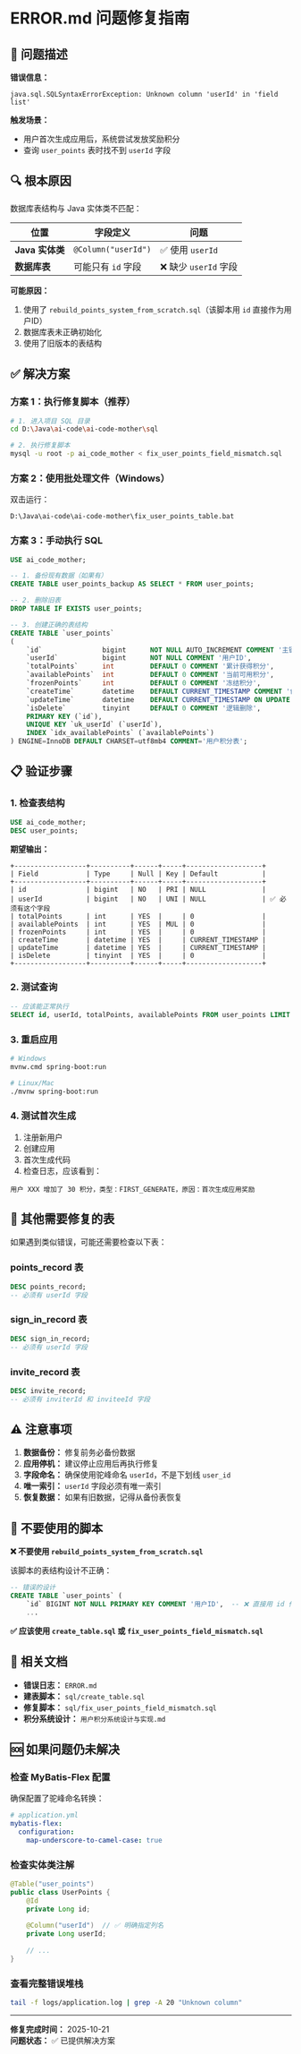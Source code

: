# ERROR.md 问题修复指南

## 🔴 问题描述

**错误信息：**
```
java.sql.SQLSyntaxErrorException: Unknown column 'userId' in 'field list'
```

**触发场景：**
- 用户首次生成应用后，系统尝试发放奖励积分
- 查询 `user_points` 表时找不到 `userId` 字段

## 🔍 根本原因

数据库表结构与 Java 实体类不匹配：

| 位置 | 字段定义 | 问题 |
|------|---------|------|
| **Java 实体类** | `@Column("userId")` | ✅ 使用 `userId` |
| **数据库表** | 可能只有 `id` 字段 | ❌ 缺少 `userId` 字段 |

**可能原因：**
1. 使用了 `rebuild_points_system_from_scratch.sql`（该脚本用 `id` 直接作为用户ID）
2. 数据库表未正确初始化
3. 使用了旧版本的表结构

## ✅ 解决方案

### 方案 1：执行修复脚本（推荐）

```bash
# 1. 进入项目 SQL 目录
cd D:\Java\ai-code\ai-code-mother\sql

# 2. 执行修复脚本
mysql -u root -p ai_code_mother < fix_user_points_field_mismatch.sql
```

### 方案 2：使用批处理文件（Windows）

双击运行：
```
D:\Java\ai-code\ai-code-mother\fix_user_points_table.bat
```

### 方案 3：手动执行 SQL

```sql
USE ai_code_mother;

-- 1. 备份现有数据（如果有）
CREATE TABLE user_points_backup AS SELECT * FROM user_points;

-- 2. 删除旧表
DROP TABLE IF EXISTS user_points;

-- 3. 创建正确的表结构
CREATE TABLE `user_points`
(
    `id`               bigint      NOT NULL AUTO_INCREMENT COMMENT '主键ID',
    `userId`           bigint      NOT NULL COMMENT '用户ID',
    `totalPoints`      int         DEFAULT 0 COMMENT '累计获得积分',
    `availablePoints`  int         DEFAULT 0 COMMENT '当前可用积分',
    `frozenPoints`     int         DEFAULT 0 COMMENT '冻结积分',
    `createTime`       datetime    DEFAULT CURRENT_TIMESTAMP COMMENT '创建时间',
    `updateTime`       datetime    DEFAULT CURRENT_TIMESTAMP ON UPDATE CURRENT_TIMESTAMP COMMENT '更新时间',
    `isDelete`         tinyint     DEFAULT 0 COMMENT '逻辑删除',
    PRIMARY KEY (`id`),
    UNIQUE KEY `uk_userId` (`userId`),
    INDEX `idx_availablePoints` (`availablePoints`)
) ENGINE=InnoDB DEFAULT CHARSET=utf8mb4 COMMENT='用户积分表';
```

## 📋 验证步骤

### 1. 检查表结构
```sql
USE ai_code_mother;
DESC user_points;
```

**期望输出：**
```
+------------------+----------+------+-----+-------------------+
| Field            | Type     | Null | Key | Default           |
+------------------+----------+------+-----+-------------------+
| id               | bigint   | NO   | PRI | NULL              |
| userId           | bigint   | NO   | UNI | NULL              | ✅ 必须有这个字段
| totalPoints      | int      | YES  |     | 0                 |
| availablePoints  | int      | YES  | MUL | 0                 |
| frozenPoints     | int      | YES  |     | 0                 |
| createTime       | datetime | YES  |     | CURRENT_TIMESTAMP |
| updateTime       | datetime | YES  |     | CURRENT_TIMESTAMP |
| isDelete         | tinyint  | YES  |     | 0                 |
+------------------+----------+------+-----+-------------------+
```

### 2. 测试查询
```sql
-- 应该能正常执行
SELECT id, userId, totalPoints, availablePoints FROM user_points LIMIT 1;
```

### 3. 重启应用
```bash
# Windows
mvnw.cmd spring-boot:run

# Linux/Mac
./mvnw spring-boot:run
```

### 4. 测试首次生成
1. 注册新用户
2. 创建应用
3. 首次生成代码
4. 检查日志，应该看到：
```
用户 XXX 增加了 30 积分，类型：FIRST_GENERATE，原因：首次生成应用奖励
```

## 🔧 其他需要修复的表

如果遇到类似错误，可能还需要检查以下表：

### points_record 表
```sql
DESC points_record;
-- 必须有 userId 字段
```

### sign_in_record 表
```sql
DESC sign_in_record;
-- 必须有 userId 字段
```

### invite_record 表
```sql
DESC invite_record;
-- 必须有 inviterId 和 inviteeId 字段
```

## ⚠️ 注意事项

1. **数据备份：** 修复前务必备份数据
2. **应用停机：** 建议停止应用后再执行修复
3. **字段命名：** 确保使用驼峰命名 `userId`，不是下划线 `user_id`
4. **唯一索引：** `userId` 字段必须有唯一索引
5. **恢复数据：** 如果有旧数据，记得从备份表恢复

## 🚫 不要使用的脚本

**❌ 不要使用 `rebuild_points_system_from_scratch.sql`**

该脚本的表结构设计不正确：
```sql
-- 错误的设计
CREATE TABLE `user_points` (
    `id` BIGINT NOT NULL PRIMARY KEY COMMENT '用户ID',  -- ❌ 直接用 id 作为用户ID
    ...
```

**✅ 应该使用 `create_table.sql` 或 `fix_user_points_field_mismatch.sql`**

## 📖 相关文档

- **错误日志：** `ERROR.md`
- **建表脚本：** `sql/create_table.sql`
- **修复脚本：** `sql/fix_user_points_field_mismatch.sql`
- **积分系统设计：** `用户积分系统设计与实现.md`

## 🆘 如果问题仍未解决

### 检查 MyBatis-Flex 配置

确保配置了驼峰命名转换：
```yaml
# application.yml
mybatis-flex:
  configuration:
    map-underscore-to-camel-case: true
```

### 检查实体类注解

```java
@Table("user_points")
public class UserPoints {
    @Id
    private Long id;
    
    @Column("userId")  // ✅ 明确指定列名
    private Long userId;
    
    // ...
}
```

### 查看完整错误堆栈

```bash
tail -f logs/application.log | grep -A 20 "Unknown column"
```

---

**修复完成时间：** 2025-10-21  
**问题状态：** ✅ 已提供解决方案
